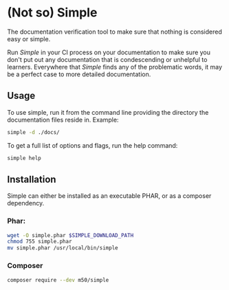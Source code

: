 # (Not so) Simple

The documentation verification tool to make sure that nothing is considered easy or simple.

Run *Simple* in your CI process on your documentation to make sure you don't put out any documentation that is condescending or unhelpful to learners. Everywhere that *Simple* finds any of the problematic words, it may be a perfect case to more detailed documentation.

## Usage

To use simple, run it from the command line providing the directory the documentation files reside in. Example:

```sh
simple -d ./docs/
```

To get a full list of options and flags, run the help command:

```sh
simple help
```

## Installation

Simple can either be installed as an executable PHAR, or as a composer dependency.

### Phar:

```sh
wget -O simple.phar $SIMPLE_DOWNLOAD_PATH
chmod 755 simple.phar
mv simple.phar /usr/local/bin/simple
```

### Composer

```sh
composer require --dev m50/simple
```
